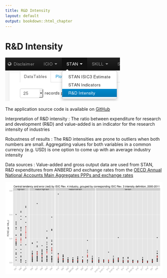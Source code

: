```yaml
---
title: R&D Intensity
layout: default
output: bookdown::html_chapter
---
```


# R&D Intensity

<img src="diagrams/stanRnd_menu.png" alt="R&D Intensity Menu"/>

The application source code is available on
[GitHub](https://github.com/bowerth/desk/blob/master/inst/industry/tools/indic/stanRnd.R)

Interpretation of R&D intensity
:   The ratio between expenditure for research and development (R&D) and value-added is an indicator for the research intensity of industries

Robustness of results
:   The R&D intensities are prone to outliers when both numbers are small. Aggregating values for both variables in a common currency (e.g. USD) is one option to come up with an average industry intensity

Data sources
:   Value-added and gross output data are used from STAN, R&D expenditures from ANBERD and exchange rates from the [OECD Annual National Accounts Main Aggregates PPPs and exchange rates](http://stats.oecd.org/Index.aspx?DataSetCode=SNA_TABLE4)

<img src="figures/app_stanRnd/plot_point_w12_h7.png" alt="stanRnd 2000-2011" style="width: 800px"/>
